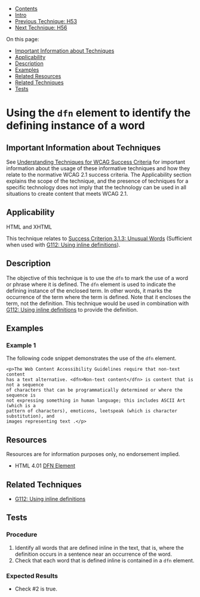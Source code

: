 -   [Contents](https://www.w3.org/WAI/WCAG21/Techniques/#techniques "Table of Contents")
-   [Intro](https://www.w3.org/WAI/WCAG21/Techniques/#introduction "Introduction to Techniques")
-   [Previous Technique: H53](H53)
-   [Next Technique: H56](H56)

On this page:

-   [Important Information about Techniques](#important-information)
-   [Applicability](#applicability)
-   [Description](#description)
-   [Examples](#examples)
-   [Related Resources](#resources)
-   [Related Techniques](#related)
-   [Tests](#tests)

Using the `dfn` element to identify the defining instance of a word
===================================================================

Important Information about Techniques
--------------------------------------

See [Understanding Techniques for WCAG Success Criteria](https://www.w3.org/WAI/WCAG21/Understanding/understanding-techniques) for important information about the usage of these informative techniques and how they relate to the normative WCAG 2.1 success criteria. The Applicability section explains the scope of the technique, and the presence of techniques for a specific technology does not imply that the technology can be used in all situations to create content that meets WCAG 2.1.

Applicability
-------------

HTML and XHTML

This technique relates to [Success Criterion 3.1.3: Unusual Words](https://www.w3.org/WAI/WCAG21/Understanding/unusual-words) (Sufficient when used with [G112: Using inline definitions](../general/G112)).

Description
-----------

The objective of this technique is to use the `dfn` to mark the use of a word or phrase where it is defined. The `dfn` element is used to indicate the defining instance of the enclosed term. In other words, it marks the occurrence of the term where the term is defined. Note that it encloses the term, not the definition. This technique would be used in combination with [G112: Using inline definitions](https://www.w3.org/WAI/WCAG21/Techniques/general/G112) to provide the definition.

Examples
--------

### Example 1

The following code snippet demonstrates the use of the `dfn` element.

    <p>The Web Content Accessibility Guidelines require that non-text content
    has a text alternative. <dfn>Non-text content</dfn> is content that is not a sequence
    of characters that can be programmatically determined or where the sequence is
    not expressing something in human language; this includes ASCII Art (which is a
    pattern of characters), emoticons, leetspeak (which is character substitution), and
    images representing text .</p> 

Resources
---------

Resources are for information purposes only, no endorsement implied.

-   HTML 4.01 [DFN Element](https://www.w3.org/TR/html4/struct/text.html#edef-DFN)

Related Techniques
------------------

-   [G112: Using inline definitions](https://www.w3.org/WAI/WCAG21/Techniques/general/G112)

Tests
-----

### Procedure

1.  Identify all words that are defined inline in the text, that is, where the definition occurs in a sentence near an occurrence of the word.
2.  Check that each word that is defined inline is contained in a `dfn` element.

### Expected Results

-   Check \#2 is true.
